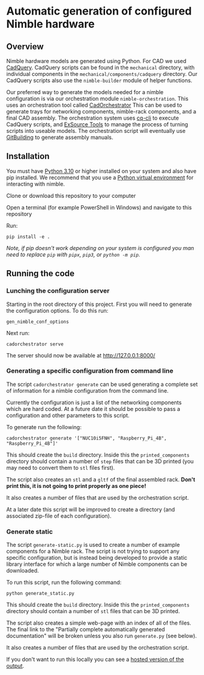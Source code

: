 <!--
SPDX-FileCopyrightText: 2023 Andreas Kahler <mail@andreaskahler.com>

SPDX-License-Identifier: CERN-OHL-S-2.0
-->

# Automatic generation of configured Nimble hardware

## Overview

Nimble hardware models are generated using Python. For CAD we used [CadQuery](https://cadquery.readthedocs.io/en/latest/intro.html). CadQuery scripts can be found in the `mechanical` directory, with individual components in the `mechanical/components/cadquery` directory. Our CadQuery scripts also use the `nimble-builder` module of helper functions.

Our preferred way to generate the models needed for a nimble configuration is via our orchestration module `nimble-orchestration`. This uses an orchestration tool called [CadOrchestrator](https://gitlab.com/gitbuilding/cadorchestrator) This can be used to generate trays for networking components, nimble-rack components, and a final CAD assembly. The orchestration system uses [cq-cli](https://github.com/CadQuery/cq-cli) to execute CadQuery scripts, and [ExSource Tools](https://gitlab.com/gitbuilding/exsource-tools) to manage the process of turning scripts into useable models. The orchestration script will eventually use [GitBuilding](https://gitbuilding.io) to generate assembly manuals.


## Installation

You must have [Python 3.10](https://www.python.org/about/gettingstarted/) or higher installed on your system and also have pip installed. We recommend that you use a [Python virtual environment](https://realpython.com/python-virtual-environments-a-primer/) for interacting with nimble.

Clone or download this repository to your computer

Open a terminal (for example PowerShell in Windows) and navigate to this repository

Run:

    pip install -e .

*Note, if pip doesn't work depending on your system is configured you man need to replace `pip` with `pipx`, `pip3`, or `python -m pip`.*


## Running the code

### Lunching the configuration server

Starting in the root directory of this project. First you will need to generate the configuration options. To do this run:

    gen_nimble_conf_options

Next run:

    cadorchestrator serve

The server should now be available at http://127.0.0.1:8000/

### Generating a specific configuration from command line

The script `cadorchestrator generate` can be used generating a complete set of information for a nimble configuration from the command line.

Currently the configuration is just a list of the networking components which are hard coded. At a future date it should be possible to pass a configuration and other parameters to this script.

To generate run the following:

    cadorchestrator generate '["NUC10i5FNH", "Raspberry_Pi_4B", "Raspberry_Pi_4B"]'

This should create the `build` directory. Inside this the `printed_components` directory should contain a number of `step` files that can be 3D printed (you may need to convert them to `stl` files first).

The script also creates an `stl` and a `gltf` of the final assembled rack. **Don't print this, it is not going to print properly as one piece!**

It also creates a number of files that are used by the orchestration script.

At a later date this script will be improved to create a directory (and associated zip-file of each configuration).


### Generate static

The script `generate-static.py` is used to create a number of example components for a Nimble rack. The script is not trying to support any specific configuration, but is instead being developed to provide a static library interface for which a large number of Nimble components can be downloaded.

To run this script, run the following command:

    python generate_static.py

This should create the `build` directory. Inside this the `printed_components` directory should contain a number of `stl` files that can be 3D printed.

The script also creates a simple web-page with an index of all of the files. The final link to the "Partially complete automatically generated documentation" will be broken unless you also run `generate.py` (see below).

It also creates a number of files that are used by the orchestration script.

If you don't want to run this locally you can see a [hosted version of the output](https://wakoma.github.io/nimble/).


